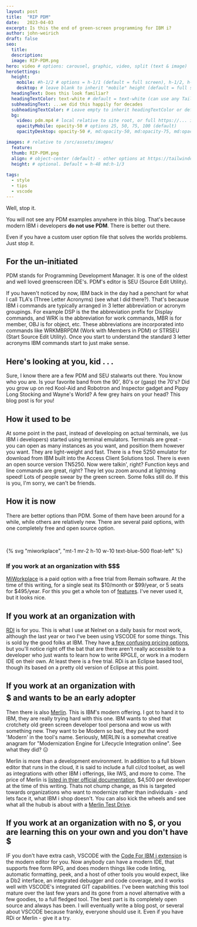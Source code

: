 ```yaml
---
layout: post
title:  "RIP PDM"
date:   2023-04-03
excerpt: Is this the end of green-screen programming for IBM i?
author: john-weirich
draft: false
seo:
  title:
  description:
  image: RIP-PDM.png
hero: video # options: carousel, graphic, video, split (text & image)
heroSettings:
  height:
    mobile: #h-1/2 # options = h-1/1 (default = full screen), h-1/2, h-1/3, h-3/4, h-9/10, h-48 (12rem, 192px), h-56 (14rem, 224px), h-64 (16rem, 256px)
    desktop: # leave blank to inherit "mobile" height (default = full screen)
  headingText: Does this look familiar?
  headingTextColor: text-white # default = text-white (can use any TailwindCSS text-[color]-[xxx])
  subheadingText: ...we did this happily for decades
  subheadingTextColor: # Leave empty to inherit headingTextColor or default (text-white) or use any text-[color]-[xxx]
  bg:
    video: pdm.mp4 # local relative to site root, or full https://... if remote?
    opacityMobile: opacity-50 # options 25, 50, 75, 100 (default)
    opacityDesktop: opacity-50 #, md:opacity-50, md:opacity-75, md:opacity-100 (default)

images: # relative to /src/assets/images/
  feature:
  thumb: RIP-PDM.png
  align: # object-center (default) - other options at https://tailwindcss.com/docs/object-position
  height: # optional. Default = h-48 md:h-1/3
  
tags:
  - style
  - tips
  - vscode
---
```


Well, stop it.

You will not see any PDM examples anywhere in this blog.  That's because modern IBM i developers **do not use PDM**.  There is better out there.

Even if you have a custom user option file that solves the worlds problems.  Just stop it.

## For the un-initiated

PDM stands for Programming Development Manager.  It is one of the oldest and well loved greenscreen IDE's.  PDM's editor is SEU (Source Edit Utility).  

If you haven't noticed by now, IBM back in the day had a penchant for what I call TLA's (Three Letter Acronyms) (see what I did there?).  That's because IBM i commands are typically arranged in 3 letter abbreviation or acronym groupings.  For example DSP is the the abbreviation prefix for Display commands, and WRK is the abbreviation for work commands, MBR is for member, OBJ is for object, etc.  These abbreviations are incorporated into commands like WRKMBRPDM (Work with Members in PDM) or STRSEU (Start Source Edit Utility). Once you start to understand the standard 3 letter acronyms IBM commands start to just make sense.

## Here's looking at you, kid . . .

Sure, I know there are a few PDM and SEU stalwarts out there.  You know who you are.  Is your favorite band from the 90', 80's or (gasp) the 70's?  Did you grow up on red Kool-Aid and Robotron and Inspector gadget and Pippy Long Stocking and Wayne's World?  A few grey hairs on your head?  This blog post is for you!

## How it used to be

At some point in the past, instead of developing on actual terminals, we (us IBM i developers) started using terminal emulators.  Terminals are great - you can open as many instances as you want, and position them however you want.  They are light-weight and fast.  There is a free 5250 emulator for download from IBM built into the Access Client Solutions tool.  There is even an open source version TN5250.  Now were talkin', right?  Function keys and line commands are great, right?  They let you zoom around at lightning speed!  Lots of people swear by the green screen.  Some folks still do.  If this is you, I'm sorry, we can't be friends.

## How it is now

There are better options than PDM.  Some of them have been around for a while, while others are relatively new.  There are several paid options, with one completely free and open source option.

</br>

{% svg "miworkplace", "mt-1 mr-2 h-10 w-10 text-blue-500 float-left" %}

### If you work at an organization with $$$

[MiWorkplace](https://reg.miworkplace.com/buy/) is a paid option with a free trial from Remain software.  At the time of this writing, for a single seat its $10/month or $99/year, or 5 seats for $495/year.  For this you get a whole ton of [features](https://miworkplace.com/index.php?content=features).  I've never used it, but it looks nice.

## If you work at an organization with $$$$

[RDI](https://www.ibm.com/products/rational-developer-for-i) is for you.  This is what I use at Nelnet on a daily basis for most work, although the last year or two I've been using VSCODE for some things.  This is sold by the good folks at IBM.  They have [a few confusing pricing options](https://www.ibm.com/products/rational-developer-for-i/pricing), but you'll notice right off the bat that are there aren't  really accessible to a developer who just wants to learn how to write RPGLE, or work in a modern IDE on their own.  At least there is a free trial.  RDi is an Eclipse based tool, though its based on a pretty old version of Eclipse at this point.

## If you work at an organization with $$$$$ and wants to be an early adopter

Then there is also [Merlin](https://www.ibm.com/docs/en/merlin/1.0).  This is IBM's modern offering.  I got to hand it to IBM, they are really trying hard with this one.  IBM wants to shed that crotchety old green screen developer tool persona and wow us with something new.  They want to be Modern so bad, they put the word 'Modern' in the tool's name. Seriously, MERLIN is a somewhat creative anagram for "Modernization Engine for Lifecycle Integration online".  See what they did?  :expressionless:  

Merlin is more than a development environment.  In addition to a full blown editor that runs in the cloud, it is said to include a full ci/cd toolset, as well as integrations with other IBM i offerings, like IWS, and more to come.  The price of Merlin is [listed in thier official documentation](https://ibm.github.io/merlin-docs/#/./guides/overview/faq?id=how-is-merlin-priced), $4,500 per developer at the time of this writing. Thats not chump change, as this is targeted towards organizations who want to modernize rather than individuals - and lets face it, what IBM i shop doesn't.   You can also kick the wheels and see what all the hubub is about with a [Merlin Test Drive](https://ibm.github.io/merlin-docs/#/./guides/overview/sandbox). 

## If you work at an organization with no $, or you are learning this on your own and you don't have $

IF you don't have extra cash, VSCODE with the [Code For IBM i extension](https://marketplace.visualstudio.com/items?itemName=HalcyonTechLtd.code-for-ibmi) is the modern editor for you.  Now anybody can have a modern IDE, that supports free form RPG, and does modern things like code linting, automatic formatting, peek, and a host of other tools you would expect, like a Db2 interface, an integrated debugger and code coverage, and it works well with VSCODE's integrated GIT capabilities.  I've been watching this tool mature over the last few years and its gone from a novel alternative with a few goodies, to a full fledged tool.  The best part is its completely open source and always has been.  I will eventually write a blog post, or several about VSCODE because frankly, everyone should use it.  Even if you have RDi or Merlin - give it a try.  